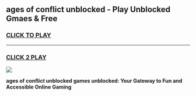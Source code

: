 
## ages of conflict unblocked - Play Unblocked Gmaes & Free
<h3>
<a href="https://news.freeplayer.one?title=ages_of_conflict_unblocked&ref=16F">CLICK TO PLAY</a></h3>
<hr>

<h3>
<a href="https://news.freeplayer.one?title=ages_of_conflict_unblocked&ref=16F">CLICK 2 PLAY</a>
  
</h3>

<a href="https://news.freeplayer.one?title=ages_of_conflict_unblocked&ref=16F/"><img src="https://clearcache.store/games.png"></a>


**ages of conflict unblocked games unblocked: Your Gateway to Fun and Accessible Online Gaming**
